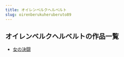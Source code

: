 ```yaml
---
title: オイレンベルクヘルベルト
slug: oirenberukuheruberuto89
---
```


## オイレンベルクヘルベルトの作品一覧

- [女の決闘](nunojuedou-576)
